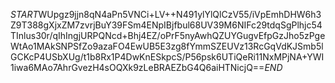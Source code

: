 $START$WUpgz9jjn8qN4aPn5VNCi+LV++N491ylYlQlCzV55/iVpEmhDHW6h3Z9T388gXjxZM7zvrjBuY39FSm4ENpIBjfbul68UV39M6NIFc29tdqSgPlhjc54TInlus30r/qIhIngjURPQNcd+Bhj4EZ/oPrF5nyAwhQZUYGugvEfpGzJho5zPgeWtAo1MAkSNPSfZo9azaFO4EwUB5E3zg8fYmmSZEUVz13RcGqVdKJSmb5lGCKcP4USbXUg/t1b8Rx1P4DwKnESkpcS/P56psk6UTiQeRi11NxMPjNA+YWI1iwa6MAo7AhrGvezH4sOQXk9zLeBRAEZbG4Q6aiHTNicjQ==$END$